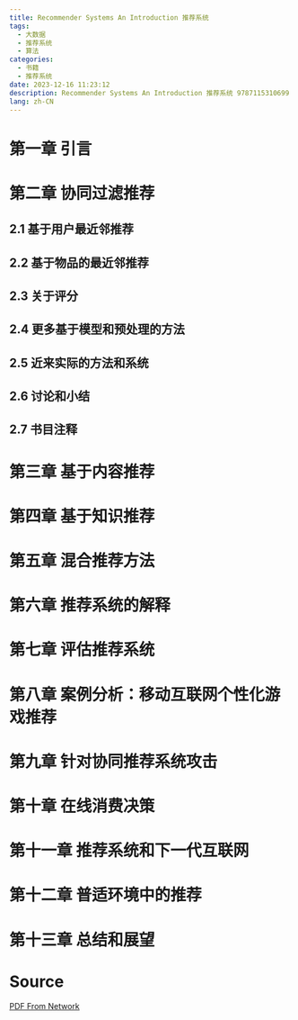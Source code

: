```yaml
---
title: Recommender Systems An Introduction 推荐系统
tags:
  - 大数据
  - 推荐系统
  - 算法
categories:
  - 书籍
  - 推荐系统
date: 2023-12-16 11:23:12
description: Recommender Systems An Introduction 推荐系统 9787115310699
lang: zh-CN
---
```

# 第一章 引言
# 第二章 协同过滤推荐
## 2.1 基于用户最近邻推荐
## 2.2 基于物品的最近邻推荐
## 2.3 关于评分
## 2.4 更多基于模型和预处理的方法
## 2.5 近来实际的方法和系统
## 2.6 讨论和小结
## 2.7 书目注释
# 第三章 基于内容推荐
# 第四章 基于知识推荐
# 第五章 混合推荐方法
# 第六章 推荐系统的解释
# 第七章 评估推荐系统
# 第八章 案例分析：移动互联网个性化游戏推荐
# 第九章 针对协同推荐系统攻击
# 第十章 在线消费决策
# 第十一章 推荐系统和下一代互联网
# 第十二章 普适环境中的推荐
# 第十三章 总结和展望

# Source
[PDF From Network](http://pzs.dstu.dp.ua/DataMining/recom/bibl/1jannach_dietmar_zanker_markus_felfernig_alexander_friedrich.pdf)